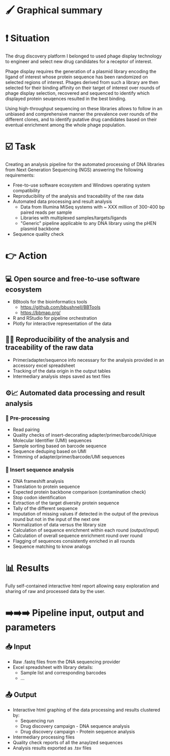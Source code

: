 # :paintbrush: Graphical summary

# :exclamation: Situation

The drug discovery platform I belonged to used phage display technology to engineer and select new drug candidates for a receptor of interest.

Phage display requires the generation of a plasmid library encoding the ligand of interest whose protein sequence has been randomized on selected regions of interest. Phages derived from such a library are then selected for their binding affinity on their target of interest over rounds of phage display selection, recovered and sequenced to identify which displayed protein seuqences resulted in the best binding.

Using high-throughput sequencing on these libraries allows to follow in an unbiased and comprehensive manner the prevalence over rounds of the different clones, and to identify putative drug candidates based on their eventual enrichment among the whole phage population. 

# :ballot_box_with_check: Task

Creating an analysis pipeline for the automated processing of DNA libraries from Next Generation Sequencing (NGS) answering the following requirements:
- Free-to-use software ecosystem and Windows operating system compatibility
- Reproducibility of the analysis and traceability of the raw data
- Automated data processing and result analysis
  - Data from Illumina MiSeq systems with ~ XXX million of 300-400 bp paired reads per sample
  - Libraries with multiplexed samples/targets/ligands
  - "Generic" pipeline applicable to any DNA library using the pHEN plasmid backbone
- Sequence quality check 

# :point_right: Action

## :computer: Open source and free-to-use software ecosystem

- BBtools for the bioinformatics tools
  - https://github.com/bbushnell/BBTools
  - https://bbmap.org/
- R and RStudio for pipeline orchestration
- Plotly for interactive representation of the data

## :male_detective: Reproducibility of the analysis and traceability of the raw data

- Primer/adapter/sequence info necessary for the analysis provided in an accessory excel spreadsheet 
- Tracking of the data origin in the output tables
- Intermediary analysis steps saved as text files

## :gear::chart_with_upwards_trend: Automated data processing and result analysis

### :twisted_rightwards_arrows: Pre-processing
- Read pairing
- Quality checks of insert-decorating adapter/primer/barcode/Unique Molecular Identifier (UMI) sequences
- Sample sorting based on barcode sequence
- Sequence deduping based on UMI
- Trimming of adapter/primer/barcode/UMI sequences

### :abacus: Insert sequence analysis

- DNA frameshift analysis
- Translation to protein sequence
- Expected protein backbone comparison (contamination check)
- Stop codon identification
- Extraction of the target diversity protein sequence
- Tally of the different sequence
- Imputation of missing values if detected in the output of the previous round but not in the input of the next one
- Normalization of data versus the library size
- Calculation of sequence enrichment within each round (output/input)
- Calculation of overall sequence enrichment round over round
- Flagging of sequences consistently enriched in all rounds
- Sequence matching to know analogs

# :bar_chart: Results

Fully self-contained interactive html report allowing easy exploration and sharing of raw and processed data by the user.

# :arrow_right::arrow_right::arrow_right: Pipeline input, output and parameters

## :inbox_tray: Input

- Raw .fastq files from the DNA sequencing provider
- Excel spreadsheet with library details:
  - Sample list and corresponding barcodes
  - ...

## :outbox_tray: Output

- Interactive html graphing of the data processing and results clustered by:
  - Sequencing run
  - Drug discovery campaign - DNA sequence analysis
  - Drug discovery campaign - Protein sequence analysis
- Intermediary processing files
- Quality check reports of all the anaylzed sequences
- Analysis results exported as .tsv files
